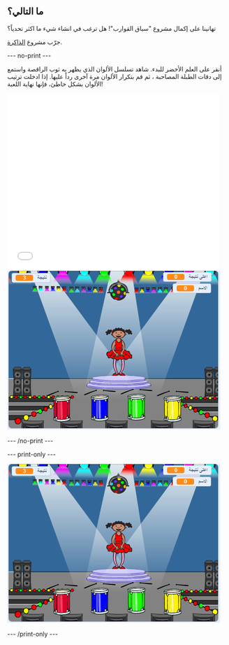 ## ما التالي؟

تهانينا على إكمال مشروع "سباق القوارب"! هل ترغب في انشاء شيء ما اكثر تحدياً؟

جرّب مشروع [الذاكرة](https://projects.raspberrypi.org/en/projects/memory?utm_source=pathway&utm_medium=whatnext&utm_campaign=projects).

\--- no-print \---

أنقر على العلم الأخضر للبدء. شاهد تسلسل الألوان الذي يظهر به ثوب الراقصة واستمع إلى دقات الطبلة المصاحبة ، ثم قم بتكرار الألوان مرة آخرى رداً عليها. إذا ادخلت ترتيب الألوان بشكل خاطئ، فإنها نهاية اللعبة!

<div class="scratch-preview">
  <iframe allowtransparency="true" width="485" height="402" src="//scratch.mit.edu/projects/embed/284452634/?autostart=false" frameborder="0" allowfullscreen scrolling="no" mark="crwd-mark"></iframe> <img src="images/memory-screenshot.png" />
</div>

\--- /no-print \---

\--- print-only \---

![لقطة من اللعبة النهائية](images/memory-screenshot.png)

\--- /print-only \---